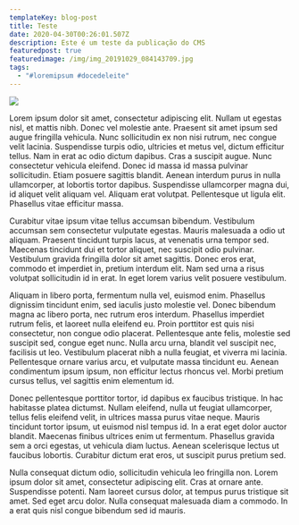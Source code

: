 ```yaml
---
templateKey: blog-post
title: Teste
date: 2020-04-30T00:26:01.507Z
description: Este é um teste da publicação do CMS
featuredpost: true
featuredimage: /img/img_20191029_084143709.jpg
tags:
  - "#loremipsum #docedeleite"
---
```

<!--StartFragment-->

![](/img/img_20191029_084143709.jpg)

Lorem ipsum dolor sit amet, consectetur adipiscing elit. Nullam ut egestas nisl, et mattis nibh. Donec vel molestie ante. Praesent sit amet ipsum sed augue fringilla vehicula. Nunc sollicitudin ex non nisi rutrum, nec congue velit lacinia. Suspendisse turpis odio, ultricies et metus vel, dictum efficitur tellus. Nam in erat ac odio dictum dapibus. Cras a suscipit augue. Nunc consectetur vehicula eleifend. Donec id massa id massa pulvinar sollicitudin. Etiam posuere sagittis blandit. Aenean interdum purus in nulla ullamcorper, at lobortis tortor dapibus. Suspendisse ullamcorper magna dui, id aliquet velit aliquam vel. Aliquam erat volutpat. Pellentesque ut ligula elit. Phasellus vitae efficitur massa.

Curabitur vitae ipsum vitae tellus accumsan bibendum. Vestibulum accumsan sem consectetur vulputate egestas. Mauris malesuada a odio ut aliquam. Praesent tincidunt turpis lacus, at venenatis urna tempor sed. Maecenas tincidunt dui et tortor aliquet, nec suscipit odio pulvinar. Vestibulum gravida fringilla dolor sit amet sagittis. Donec eros erat, commodo et imperdiet in, pretium interdum elit. Nam sed urna a risus volutpat sollicitudin id in erat. In eget lorem varius velit posuere vestibulum.

Aliquam in libero porta, fermentum nulla vel, euismod enim. Phasellus dignissim tincidunt enim, sed iaculis justo molestie vel. Donec bibendum magna ac libero porta, nec rutrum eros interdum. Phasellus imperdiet rutrum felis, et laoreet nulla eleifend eu. Proin porttitor est quis nisi consectetur, non congue odio placerat. Pellentesque ante felis, molestie sed suscipit sed, congue eget nunc. Nulla arcu urna, blandit vel suscipit nec, facilisis ut leo. Vestibulum placerat nibh a nulla feugiat, et viverra mi lacinia. Pellentesque ornare varius arcu, et vulputate massa tincidunt eu. Aenean condimentum ipsum ipsum, non efficitur lectus rhoncus vel. Morbi pretium cursus tellus, vel sagittis enim elementum id.

Donec pellentesque porttitor tortor, id dapibus ex faucibus tristique. In hac habitasse platea dictumst. Nullam eleifend, nulla ut feugiat ullamcorper, tellus felis eleifend velit, in ultrices massa purus vitae neque. Mauris tincidunt tortor ipsum, ut euismod nisl tempus id. In a erat eget dolor auctor blandit. Maecenas finibus ultrices enim ut fermentum. Phasellus gravida sem a orci egestas, ut vehicula diam luctus. Aenean scelerisque lectus ut faucibus lobortis. Curabitur dictum erat eros, ut suscipit purus pretium sed.

Nulla consequat dictum odio, sollicitudin vehicula leo fringilla non. Lorem ipsum dolor sit amet, consectetur adipiscing elit. Cras at ornare ante. Suspendisse potenti. Nam laoreet cursus dolor, at tempus purus tristique sit amet. Sed eget arcu dolor. Nulla consequat malesuada diam a commodo. In a erat quis nisl congue bibendum sed id mauris.

<!--EndFragment-->